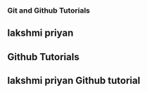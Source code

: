 ### Git and Github Tutorials


## lakshmi priyan

## Github Tutorials

## lakshmi priyan Github tutorial
